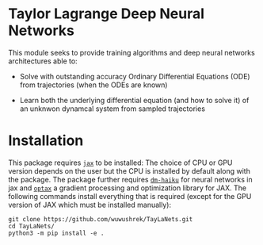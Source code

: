 # Taylor Lagrange Deep Neural Networks

This module seeks to provide training algorithms and deep neural networks architectures able to:

- Solve with outstanding accuracy Ordinary Differential Equations (ODE) from trajectories (when the ODEs are known)

- Learn both the underlying differential equation (and how to solve it) of an unknwon dynamcal system from sampled trajectories


# Installation

This package requires [``jax``](https://github.com/google/jax) to be installed: The choice of CPU or GPU version depends on the user but the CPU is installed by default along with the package.
The package further requires [``dm-haiku``](https://github.com/deepmind/dm-haiku) for neural networks in jax and [``optax``](https://github.com/deepmind/optax) a gradient processing and optimization library for JAX. The following commands install everything that is required (except for the GPU version of JAX which must be installed manually):

```
git clone https://github.com/wuwushrek/TayLaNets.git
cd TayLaNets/
python3 -m pip install -e . 
```
